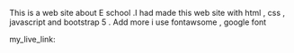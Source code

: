 This is a web site about E school .I had made this web site with html , css , javascript and bootstrap 5 . Add more i use fontawsome , google font


my_live_link:

